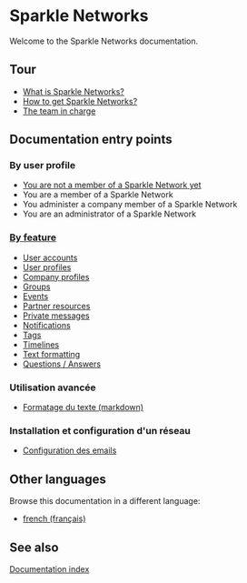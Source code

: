 Sparkle Networks
================

Welcome to the Sparkle Networks documentation.

Tour
-------------

 - [What is Sparkle Networks?](Presentation.en.md)
 - [How to get Sparkle Networks?](GetYourNetwork.en.md)
 - [The team in charge](NetworkTeam.en.md)

Documentation entry points
-----------------------------------

### By user profile

- [You are not a member of a Sparkle Network yet](Profile/NotMember.en.md)
- You are a member of a Sparkle Network
- You administer a company member of a Sparkle Network
- You are an administrator of a Sparkle Network

### [By feature](Features/Index.en.md)

- [User accounts](Features/UserAccount.en.md)
- [User profiles](Features/Users.en.md)
- [Company profiles](Features/Companies.en.md)
- [Groups](Features/Groups.en.md)
- [Events](Features/Events.en.md)
- [Partner resources](Features/PartnerResources.en.md)
- [Private messages](Features/Messages.en.md)
- [Notifications](Features/Notifications.en.md)
- [Tags](Features/Tags.en.md)
- [Timelines](Features/Timelines.en.md)
- [Text formatting](Features/TextFormat.en.md)
- [Questions / Answers](FAQ.en.md)


### Utilisation avancée

- [Formatage du texte (markdown)](Features/TextFormat.en.md) 

### Installation et configuration d'un réseau

- [Configuration des emails](Install/Emails.en.md)




Other languages
--------------------

Browse this documentation in a different language:

* [french (français)](Index.fr.md)

See also
--------------------

[Documentation index](__Index.en.md)

